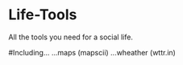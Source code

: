 # Life-Tools
All the tools you need for a social life.

#Including...
...maps (mapscii)
...wheather (wttr.in)
